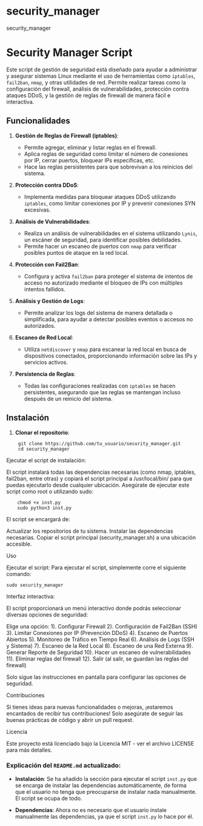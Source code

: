 # security_manager
security_manager
# Security Manager Script

Este script de gestión de seguridad está diseñado para ayudar a administrar y asegurar sistemas Linux mediante el uso de herramientas como `iptables`, `fail2ban`, `nmap`, y otras utilidades de red. Permite realizar tareas como la configuración del firewall, análisis de vulnerabilidades, protección contra ataques DDoS, y la gestión de reglas de firewall de manera fácil e interactiva.

## Funcionalidades

1. **Gestión de Reglas de Firewall (iptables)**:
    - Permite agregar, eliminar y listar reglas en el firewall.
    - Aplica reglas de seguridad como limitar el número de conexiones por IP, cerrar puertos, bloquear IPs específicas, etc.
    - Hace las reglas persistentes para que sobrevivan a los reinicios del sistema.

2. **Protección contra DDoS**:
    - Implementa medidas para bloquear ataques DDoS utilizando `iptables`, como limitar conexiones por IP y prevenir conexiones SYN excesivas.

3. **Análisis de Vulnerabilidades**:
    - Realiza un análisis de vulnerabilidades en el sistema utilizando `Lynis`, un escáner de seguridad, para identificar posibles debilidades.
    - Permite hacer un escaneo de puertos con `nmap` para verificar posibles puntos de ataque en la red local.

4. **Protección con Fail2Ban**:
    - Configura y activa `fail2ban` para proteger el sistema de intentos de acceso no autorizado mediante el bloqueo de IPs con múltiples intentos fallidos.

5. **Análisis y Gestión de Logs**:
    - Permite analizar los logs del sistema de manera detallada o simplificada, para ayudar a detectar posibles eventos o accesos no autorizados.

6. **Escaneo de Red Local**:
    - Utiliza `netdiscover` y `nmap` para escanear la red local en busca de dispositivos conectados, proporcionando información sobre las IPs y servicios activos.

7. **Persistencia de Reglas**:
    - Todas las configuraciones realizadas con `iptables` se hacen persistentes, asegurando que las reglas se mantengan incluso después de un reinicio del sistema.

## Instalación

1. **Clonar el repositorio**:

        git clone https://github.com/tu_usuario/security_manager.git
        cd security_manager

Ejecutar el script de instalación:

El script instalará todas las dependencias necesarias (como nmap, iptables, fail2ban, entre otras) y copiará el script principal a /usr/local/bin/ para que puedas ejecutarlo desde cualquier ubicación. Asegúrate de ejecutar este script como root o utilizando sudo:

        chmod +x inst.py
        sudo python3 inst.py
        

El script se encargará de:

Actualizar los repositorios de tu sistema.
Instalar las dependencias necesarias.
Copiar el script principal (security_manager.sh) a una ubicación accesible.

Uso

Ejecutar el script:
        Para ejecutar el script, simplemente corre el siguiente comando:

    sudo security_manager

Interfaz interactiva:

El script proporcionará un menú interactivo donde podrás seleccionar diversas opciones de seguridad:

Elige una opción:
    1). Configurar Firewall
    2). Configuración de Fail2Ban (SSH)
    3). Limitar Conexiones por IP (Prevención DDoS)
    4). Escaneo de Puertos Abiertos
    5). Monitoreo de Tráfico en Tiempo Real
    6). Análisis de Logs (SSH y Sistema)
    7). Escaneo de la Red Local
    8). Escaneo de una Red Externa
    9). Generar Reporte de Seguridad
    10). Hacer un escaneo de vulnerabilidades
    11). Eliminar reglas del firewall
    12). Salir (al salir, se guardan las reglas del firewall)

Solo sigue las instrucciones en pantalla para configurar las opciones de seguridad.

Contribuciones

Si tienes ideas para nuevas funcionalidades o mejoras, ¡estaremos encantados de recibir tus contribuciones! Solo asegúrate de seguir las buenas prácticas de código y abrir un pull request.

Licencia

Este proyecto está licenciado bajo la Licencia MIT - ver el archivo LICENSE para más detalles.


### Explicación del `README.md` actualizado:

- **Instalación**: Se ha añadido la sección para ejecutar el script `inst.py` que se encarga de instalar las dependencias automáticamente, de forma que el usuario no tenga que preocuparse de instalar nada manualmente. El script se ocupa de todo.
  
- **Dependencias**: Ahora no es necesario que el usuario instale manualmente las dependencias, ya que el script `inst.py` lo hace por él.


